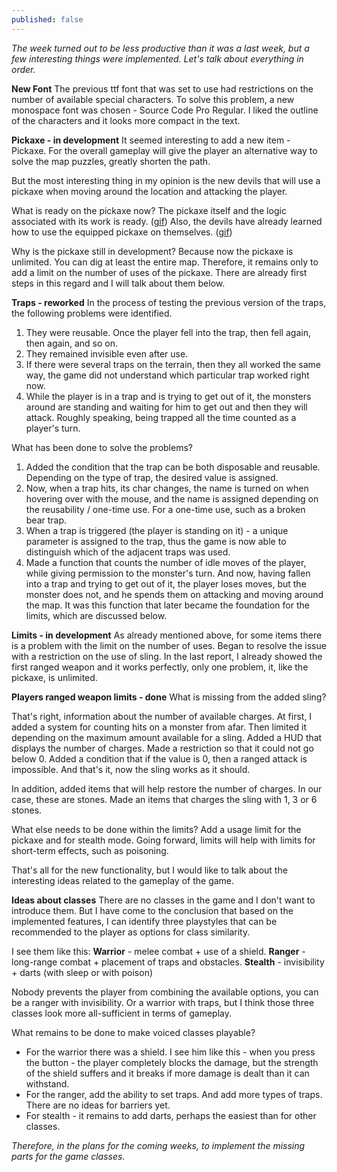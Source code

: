 ```yaml
---
published: false
---
```

_The week turned out to be less productive than it was a last week, but a few interesting things were implemented. Let's talk about everything in order._

**New Font**
The previous ttf font that was set to use had restrictions on the number of available special characters. To solve this problem, a new monospace font was chosen - Source Code Pro Regular. I liked the outline of the characters and it looks more compact in the text.


**Pickaxe - in development**
It seemed interesting to add a new item - Pickaxe. For the overall gameplay will give the player an alternative way to solve the map puzzles, greatly shorten the path.

But the most interesting thing in my opinion is the new devils that will use a pickaxe when moving around the location and attacking the player.

What is ready on the pickaxe now?
The pickaxe itself and the logic associated with its work is ready. ([gif](https://img.itch.zone/aW1nLzg1MDQ1NjcuZ2lm/original/wXtyQ%2F.gif))
Also, the devils have already learned how to use the equipped pickaxe on themselves. ([gif](https://img.itch.zone/aW1nLzg1MDQ1NjkuZ2lm/original/jR6fTc.gif))

Why is the pickaxe still in development?
Because now the pickaxe is unlimited. You can dig at least the entire map.
Therefore, it remains only to add a limit on the number of uses of the pickaxe. There are already first steps in this regard and I will talk about them below.

**Traps - reworked**
In the process of testing the previous version of the traps, the following problems were identified.
1. They were reusable. Once the player fell into the trap, then fell again, then again, and so on.
2. They remained invisible even after use.
3. If there were several traps on the terrain, then they all worked the same way, the game did not understand which particular trap worked right now.
4. While the player is in a trap and is trying to get out of it, the monsters around are standing and waiting for him to get out and then they will attack. Roughly speaking, being trapped all the time counted as a player's turn.

What has been done to solve the problems?

1. Added the condition that the trap can be both disposable and reusable. Depending on the type of trap, the desired value is assigned.
2. Now, when a trap hits, its char changes, the name is turned on when hovering over with the mouse, and the name is assigned depending on the reusability / one-time use. For a one-time use, such as a broken bear trap.
3. When a trap is triggered (the player is standing on it) - a unique parameter is assigned to the trap, thus the game is now able to distinguish which of the adjacent traps was used.
4. Made a function that counts the number of idle moves of the player, while giving permission to the monster's turn. And now, having fallen into a trap and trying to get out of it, the player loses moves, but the monster does not, and he spends them on attacking and moving around the map. It was this function that later became the foundation for the limits, which are discussed below.

**Limits - in development**
As already mentioned above, for some items there is a problem with the limit on the number of uses.
Began to resolve the issue with a restriction on the use of sling. In the last report, I already showed the first ranged weapon and it works perfectly, only one problem, it, like the pickaxe, is unlimited.

**Players ranged weapon limits - done**
What is missing from the added sling? 

That's right, information about the number of available charges. At first, I added a system for counting hits on a monster from afar. Then limited it depending on the maximum amount available for a sling. Added a HUD that displays the number of charges. Made a restriction so that it could not go below 0. Added a condition that if the value is 0, then a ranged attack is impossible. And that's it, now the sling works as it should.

In addition, added items that will help restore the number of charges. In our case, these are stones. Made an items that charges the sling with 1, 3 or 6 stones.

What else needs to be done within the limits?
Add a usage limit for the pickaxe and for stealth mode.
Going forward, limits will help with limits for short-term effects, such as poisoning.

That's all for the new functionality, but I would like to talk about the interesting ideas related to the gameplay of the game.

**Ideas about classes**
There are no classes in the game and I don't want to introduce them. But I have come to the conclusion that based on the implemented features, I can identify three playstyles that can be recommended to the player as options for class similarity.

I see them like this:
**Warrior** - melee combat + use of a shield.
**Ranger** - long-range combat + placement of traps and obstacles.
**Stealth** - invisibility + darts (with sleep or with poison)

Nobody prevents the player from combining the available options, you can be a ranger with invisibility. Or a warrior with traps, but I think those three classes look more all-sufficient in terms of gameplay.

What remains to be done to make voiced classes playable?
- For the warrior there was a shield. I see him like this - when you press the button - the player completely blocks the damage, but the strength of the shield suffers and it breaks if more damage is dealt than it can withstand.
- For the ranger, add the ability to set traps. And add more types of traps. There are no ideas for barriers yet.
- For stealth - it remains to add darts, perhaps the easiest than for other classes.

_Therefore, in the plans for the coming weeks, to implement the missing parts for the game classes._




